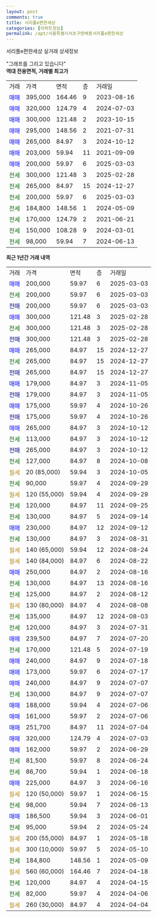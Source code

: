 ```yaml
---
layout: post
comments: true
title: 서리풀e편한세상
categories: [아파트정보]
permalink: /apt/서울특별시서초구방배동서리풀e편한세상
---
```


서리풀e편한세상 실거래 상세정보

<script type="text/javascript">
  google.charts.load('current', {'packages':['line', 'corechart']});
  google.charts.setOnLoadCallback(drawChart);

  function drawChart() {
    var data = new google.visualization.DataTable();
    data.addColumn('date', '거래일');
    data.addColumn('number', "매매");
    data.addColumn('number', "전세");
    data.addColumn('number', "전매");

    data.addRows([[new Date(Date.parse("2025-03-03")), 200000, null, null], [new Date(Date.parse("2025-03-03")), null, 200000, null], [new Date(Date.parse("2025-03-03")), null, null, 200000], [new Date(Date.parse("2025-02-28")), 300000, null, null], [new Date(Date.parse("2025-02-28")), null, 300000, null], [new Date(Date.parse("2025-02-28")), null, null, 300000], [new Date(Date.parse("2024-12-27")), 265000, null, null], [new Date(Date.parse("2024-12-27")), null, 265000, null], [new Date(Date.parse("2024-12-27")), null, null, 265000], [new Date(Date.parse("2024-11-05")), 179000, null, null], [new Date(Date.parse("2024-11-05")), null, null, 179000], [new Date(Date.parse("2024-10-26")), 175000, null, null], [new Date(Date.parse("2024-10-26")), null, null, 175000], [new Date(Date.parse("2024-10-12")), 265000, null, null], [new Date(Date.parse("2024-10-12")), null, 113000, null], [new Date(Date.parse("2024-10-12")), null, null, 265000], [new Date(Date.parse("2024-10-08")), null, 127000, null], [new Date(Date.parse("2024-10-05")), null, null, null], [new Date(Date.parse("2024-09-29")), null, 90000, null], [new Date(Date.parse("2024-09-29")), null, null, null], [new Date(Date.parse("2024-09-25")), null, 120000, null], [new Date(Date.parse("2024-09-14")), null, 130000, null], [new Date(Date.parse("2024-09-12")), 230000, null, null], [new Date(Date.parse("2024-08-31")), null, 130000, null], [new Date(Date.parse("2024-08-24")), null, null, null], [new Date(Date.parse("2024-08-22")), null, null, null], [new Date(Date.parse("2024-08-16")), 250000, null, null], [new Date(Date.parse("2024-08-16")), null, 130000, null], [new Date(Date.parse("2024-08-12")), null, 125000, null], [new Date(Date.parse("2024-08-08")), null, null, null], [new Date(Date.parse("2024-08-03")), null, 135000, null], [new Date(Date.parse("2024-07-31")), null, 120000, null], [new Date(Date.parse("2024-07-20")), 239500, null, null], [new Date(Date.parse("2024-07-19")), null, 170000, null], [new Date(Date.parse("2024-07-18")), 240000, null, null], [new Date(Date.parse("2024-07-17")), 173000, null, null], [new Date(Date.parse("2024-07-07")), 240000, null, null], [new Date(Date.parse("2024-07-07")), null, 130000, null], [new Date(Date.parse("2024-07-06")), 188000, null, null], [new Date(Date.parse("2024-07-06")), 161000, null, null], [new Date(Date.parse("2024-07-04")), 251700, null, null], [new Date(Date.parse("2024-07-03")), 320000, null, null], [new Date(Date.parse("2024-06-29")), 162000, null, null], [new Date(Date.parse("2024-06-24")), null, 81500, null], [new Date(Date.parse("2024-06-18")), null, 86700, null], [new Date(Date.parse("2024-06-16")), 225000, null, null], [new Date(Date.parse("2024-06-15")), null, null, null], [new Date(Date.parse("2024-06-13")), null, 98000, null], [new Date(Date.parse("2024-06-01")), 186500, null, null], [new Date(Date.parse("2024-05-24")), null, 95000, null], [new Date(Date.parse("2024-05-18")), null, null, null], [new Date(Date.parse("2024-05-10")), null, null, null], [new Date(Date.parse("2024-05-09")), null, 184800, null], [new Date(Date.parse("2024-04-18")), null, null, null], [new Date(Date.parse("2024-04-15")), null, 120000, null], [new Date(Date.parse("2024-04-06")), null, 82000, null], [new Date(Date.parse("2024-04-04")), null, null, null]]);

    var options = {
      hAxis: {
        format: 'yyyy/MM/dd'
      },    
      lineWidth: 0,
      pointsVisible: true,    
      title: '최근 1년간 유형별 실거래가 분포',
      legend: { position: 'bottom' }
    };

    var formatter = new google.visualization.NumberFormat({pattern:'###,###'} );
    formatter.format(data, 1);
    formatter.format(data, 2);
    
    setTimeout(function() {
        var chart = new google.visualization.LineChart(document.getElementById('columnchart_material'));
        chart.draw(data, (options));
        document.getElementById('loading').style.display = 'none';
    }, 200);
  }
</script>


<div id="loading" style="z-index:20; display: block; margin-left: 0px">"그래프를 그리고 있습니다"</div>
<div id="columnchart_material" style="width: 95%; margin-left: 0px; display: block"></div>
<!-- contents start -->
<b>역대 전용면적, 거래별 최고가</b>
<table class="sortable">
    <tr>
      <td>거래</td>
      <td>가격</td>
      <td>면적</td>
      <td>층</td>
      <td>거래일</td>
    </tr>
        <tr>
          <td><a style="color: blue">매매</a></td>
          <td>395,000</td>
          <td>164.46</td>
          <td>9</td>
          <td>2023-08-16</td>
        </tr>            <tr>
          <td><a style="color: blue">매매</a></td>
          <td>320,000</td>
          <td>124.79</td>
          <td>4</td>
          <td>2024-07-03</td>
        </tr>            <tr>
          <td><a style="color: blue">매매</a></td>
          <td>300,000</td>
          <td>121.48</td>
          <td>2</td>
          <td>2023-10-15</td>
        </tr>            <tr>
          <td><a style="color: blue">매매</a></td>
          <td>295,000</td>
          <td>148.56</td>
          <td>2</td>
          <td>2021-07-31</td>
        </tr>            <tr>
          <td><a style="color: blue">매매</a></td>
          <td>265,000</td>
          <td>84.97</td>
          <td>3</td>
          <td>2024-10-12</td>
        </tr>            <tr>
          <td><a style="color: blue">매매</a></td>
          <td>203,000</td>
          <td>59.94</td>
          <td>11</td>
          <td>2021-09-09</td>
        </tr>            <tr>
          <td><a style="color: blue">매매</a></td>
          <td>200,000</td>
          <td>59.97</td>
          <td>6</td>
          <td>2025-03-03</td>
        </tr>        
        <tr>
              <td><a style="color: darkgreen">전세</a></td>
              <td>300,000</td>
              <td>121.48</td>
              <td>3</td>
              <td>2025-02-28</td>
            </tr>            <tr>
              <td><a style="color: darkgreen">전세</a></td>
              <td>265,000</td>
              <td>84.97</td>
              <td>15</td>
              <td>2024-12-27</td>
            </tr>            <tr>
              <td><a style="color: darkgreen">전세</a></td>
              <td>200,000</td>
              <td>59.97</td>
              <td>6</td>
              <td>2025-03-03</td>
            </tr>            <tr>
              <td><a style="color: darkgreen">전세</a></td>
              <td>184,800</td>
              <td>148.56</td>
              <td>1</td>
              <td>2024-05-09</td>
            </tr>            <tr>
              <td><a style="color: darkgreen">전세</a></td>
              <td>170,000</td>
              <td>124.79</td>
              <td>2</td>
              <td>2021-06-21</td>
            </tr>            <tr>
              <td><a style="color: darkgreen">전세</a></td>
              <td>150,000</td>
              <td>108.28</td>
              <td>9</td>
              <td>2024-03-01</td>
            </tr>            <tr>
              <td><a style="color: darkgreen">전세</a></td>
              <td>98,000</td>
              <td>59.94</td>
              <td>7</td>
              <td>2024-06-13</td>
            </tr>        
    
</table>

<b>최근 1년간 거래 내역</b>

<table class="sortable">
    <tr>
      <td>거래</td>
      <td>가격</td>
      <td>면적</td>
      <td>층</td>
      <td>거래일</td>
    </tr>
    <tr>
      <td><a style="color: blue">매매</a></td>
      <td>200,000</td>
      <td>59.97</td>
      <td>6</td>
      <td>2025-03-03</td>
    </tr>          <tr>
      <td><a style="color: darkgreen">전세</a></td>
      <td>200,000</td>
      <td>59.97</td>
      <td>6</td>
      <td>2025-03-03</td>
    </tr>          <tr>
      <td><a style="color: darkblue">전매</a></td>
      <td>200,000</td>
      <td>59.97</td>
      <td>6</td>
      <td>2025-03-03</td>
    </tr>          <tr>
      <td><a style="color: blue">매매</a></td>
      <td>300,000</td>
      <td>121.48</td>
      <td>3</td>
      <td>2025-02-28</td>
    </tr>          <tr>
      <td><a style="color: darkgreen">전세</a></td>
      <td>300,000</td>
      <td>121.48</td>
      <td>3</td>
      <td>2025-02-28</td>
    </tr>          <tr>
      <td><a style="color: darkblue">전매</a></td>
      <td>300,000</td>
      <td>121.48</td>
      <td>3</td>
      <td>2025-02-28</td>
    </tr>          <tr>
      <td><a style="color: blue">매매</a></td>
      <td>265,000</td>
      <td>84.97</td>
      <td>15</td>
      <td>2024-12-27</td>
    </tr>          <tr>
      <td><a style="color: darkgreen">전세</a></td>
      <td>265,000</td>
      <td>84.97</td>
      <td>15</td>
      <td>2024-12-27</td>
    </tr>          <tr>
      <td><a style="color: darkblue">전매</a></td>
      <td>265,000</td>
      <td>84.97</td>
      <td>15</td>
      <td>2024-12-27</td>
    </tr>          <tr>
      <td><a style="color: blue">매매</a></td>
      <td>179,000</td>
      <td>84.97</td>
      <td>3</td>
      <td>2024-11-05</td>
    </tr>          <tr>
      <td><a style="color: darkblue">전매</a></td>
      <td>179,000</td>
      <td>84.97</td>
      <td>3</td>
      <td>2024-11-05</td>
    </tr>          <tr>
      <td><a style="color: blue">매매</a></td>
      <td>175,000</td>
      <td>59.97</td>
      <td>4</td>
      <td>2024-10-26</td>
    </tr>          <tr>
      <td><a style="color: darkblue">전매</a></td>
      <td>175,000</td>
      <td>59.97</td>
      <td>4</td>
      <td>2024-10-26</td>
    </tr>          <tr>
      <td><a style="color: blue">매매</a></td>
      <td>265,000</td>
      <td>84.97</td>
      <td>3</td>
      <td>2024-10-12</td>
    </tr>          <tr>
      <td><a style="color: darkgreen">전세</a></td>
      <td>113,000</td>
      <td>84.97</td>
      <td>3</td>
      <td>2024-10-12</td>
    </tr>          <tr>
      <td><a style="color: darkblue">전매</a></td>
      <td>265,000</td>
      <td>84.97</td>
      <td>3</td>
      <td>2024-10-12</td>
    </tr>          <tr>
      <td><a style="color: darkgreen">전세</a></td>
      <td>127,000</td>
      <td>84.97</td>
      <td>8</td>
      <td>2024-10-08</td>
    </tr>          <tr>
      <td><a style="color: darkgoldenrod">월세</a></td>
      <td>20 (85,000)</td>
      <td>59.94</td>
      <td>3</td>
      <td>2024-10-05</td>
    </tr>          <tr>
      <td><a style="color: darkgreen">전세</a></td>
      <td>90,000</td>
      <td>59.97</td>
      <td>4</td>
      <td>2024-09-29</td>
    </tr>          <tr>
      <td><a style="color: darkgoldenrod">월세</a></td>
      <td>120 (55,000)</td>
      <td>59.94</td>
      <td>4</td>
      <td>2024-09-29</td>
    </tr>          <tr>
      <td><a style="color: darkgreen">전세</a></td>
      <td>120,000</td>
      <td>84.97</td>
      <td>11</td>
      <td>2024-09-25</td>
    </tr>          <tr>
      <td><a style="color: darkgreen">전세</a></td>
      <td>130,000</td>
      <td>84.97</td>
      <td>5</td>
      <td>2024-09-14</td>
    </tr>          <tr>
      <td><a style="color: blue">매매</a></td>
      <td>230,000</td>
      <td>84.97</td>
      <td>12</td>
      <td>2024-09-12</td>
    </tr>          <tr>
      <td><a style="color: darkgreen">전세</a></td>
      <td>130,000</td>
      <td>84.97</td>
      <td>3</td>
      <td>2024-08-31</td>
    </tr>          <tr>
      <td><a style="color: darkgoldenrod">월세</a></td>
      <td>140 (65,000)</td>
      <td>59.94</td>
      <td>12</td>
      <td>2024-08-24</td>
    </tr>          <tr>
      <td><a style="color: darkgoldenrod">월세</a></td>
      <td>140 (84,000)</td>
      <td>84.97</td>
      <td>6</td>
      <td>2024-08-22</td>
    </tr>          <tr>
      <td><a style="color: blue">매매</a></td>
      <td>250,000</td>
      <td>84.97</td>
      <td>2</td>
      <td>2024-08-16</td>
    </tr>          <tr>
      <td><a style="color: darkgreen">전세</a></td>
      <td>130,000</td>
      <td>84.97</td>
      <td>13</td>
      <td>2024-08-16</td>
    </tr>          <tr>
      <td><a style="color: darkgreen">전세</a></td>
      <td>125,000</td>
      <td>84.97</td>
      <td>2</td>
      <td>2024-08-12</td>
    </tr>          <tr>
      <td><a style="color: darkgoldenrod">월세</a></td>
      <td>130 (80,000)</td>
      <td>84.97</td>
      <td>4</td>
      <td>2024-08-08</td>
    </tr>          <tr>
      <td><a style="color: darkgreen">전세</a></td>
      <td>135,000</td>
      <td>84.97</td>
      <td>12</td>
      <td>2024-08-03</td>
    </tr>          <tr>
      <td><a style="color: darkgreen">전세</a></td>
      <td>120,000</td>
      <td>84.97</td>
      <td>3</td>
      <td>2024-07-31</td>
    </tr>          <tr>
      <td><a style="color: blue">매매</a></td>
      <td>239,500</td>
      <td>84.97</td>
      <td>7</td>
      <td>2024-07-20</td>
    </tr>          <tr>
      <td><a style="color: darkgreen">전세</a></td>
      <td>170,000</td>
      <td>121.48</td>
      <td>5</td>
      <td>2024-07-19</td>
    </tr>          <tr>
      <td><a style="color: blue">매매</a></td>
      <td>240,000</td>
      <td>84.97</td>
      <td>9</td>
      <td>2024-07-18</td>
    </tr>          <tr>
      <td><a style="color: blue">매매</a></td>
      <td>173,000</td>
      <td>59.97</td>
      <td>6</td>
      <td>2024-07-17</td>
    </tr>          <tr>
      <td><a style="color: blue">매매</a></td>
      <td>240,000</td>
      <td>84.97</td>
      <td>9</td>
      <td>2024-07-07</td>
    </tr>          <tr>
      <td><a style="color: darkgreen">전세</a></td>
      <td>130,000</td>
      <td>84.97</td>
      <td>9</td>
      <td>2024-07-07</td>
    </tr>          <tr>
      <td><a style="color: blue">매매</a></td>
      <td>188,000</td>
      <td>59.94</td>
      <td>4</td>
      <td>2024-07-06</td>
    </tr>          <tr>
      <td><a style="color: blue">매매</a></td>
      <td>161,000</td>
      <td>59.97</td>
      <td>2</td>
      <td>2024-07-06</td>
    </tr>          <tr>
      <td><a style="color: blue">매매</a></td>
      <td>251,700</td>
      <td>84.97</td>
      <td>11</td>
      <td>2024-07-04</td>
    </tr>          <tr>
      <td><a style="color: blue">매매</a></td>
      <td>320,000</td>
      <td>124.79</td>
      <td>4</td>
      <td>2024-07-03</td>
    </tr>          <tr>
      <td><a style="color: blue">매매</a></td>
      <td>162,000</td>
      <td>59.97</td>
      <td>2</td>
      <td>2024-06-29</td>
    </tr>          <tr>
      <td><a style="color: darkgreen">전세</a></td>
      <td>81,500</td>
      <td>59.97</td>
      <td>8</td>
      <td>2024-06-24</td>
    </tr>          <tr>
      <td><a style="color: darkgreen">전세</a></td>
      <td>86,700</td>
      <td>59.94</td>
      <td>1</td>
      <td>2024-06-18</td>
    </tr>          <tr>
      <td><a style="color: blue">매매</a></td>
      <td>225,000</td>
      <td>84.97</td>
      <td>3</td>
      <td>2024-06-16</td>
    </tr>          <tr>
      <td><a style="color: darkgoldenrod">월세</a></td>
      <td>120 (50,000)</td>
      <td>59.97</td>
      <td>1</td>
      <td>2024-06-15</td>
    </tr>          <tr>
      <td><a style="color: darkgreen">전세</a></td>
      <td>98,000</td>
      <td>59.94</td>
      <td>7</td>
      <td>2024-06-13</td>
    </tr>          <tr>
      <td><a style="color: blue">매매</a></td>
      <td>186,500</td>
      <td>59.94</td>
      <td>3</td>
      <td>2024-06-01</td>
    </tr>          <tr>
      <td><a style="color: darkgreen">전세</a></td>
      <td>95,000</td>
      <td>59.94</td>
      <td>2</td>
      <td>2024-05-24</td>
    </tr>          <tr>
      <td><a style="color: darkgoldenrod">월세</a></td>
      <td>200 (55,000)</td>
      <td>84.97</td>
      <td>1</td>
      <td>2024-05-18</td>
    </tr>          <tr>
      <td><a style="color: darkgoldenrod">월세</a></td>
      <td>300 (10,000)</td>
      <td>59.97</td>
      <td>5</td>
      <td>2024-05-10</td>
    </tr>          <tr>
      <td><a style="color: darkgreen">전세</a></td>
      <td>184,800</td>
      <td>148.56</td>
      <td>1</td>
      <td>2024-05-09</td>
    </tr>          <tr>
      <td><a style="color: darkgoldenrod">월세</a></td>
      <td>560 (60,000)</td>
      <td>164.46</td>
      <td>7</td>
      <td>2024-04-18</td>
    </tr>          <tr>
      <td><a style="color: darkgreen">전세</a></td>
      <td>120,000</td>
      <td>84.97</td>
      <td>4</td>
      <td>2024-04-15</td>
    </tr>          <tr>
      <td><a style="color: darkgreen">전세</a></td>
      <td>82,000</td>
      <td>59.97</td>
      <td>4</td>
      <td>2024-04-06</td>
    </tr>          <tr>
      <td><a style="color: darkgoldenrod">월세</a></td>
      <td>260 (30,000)</td>
      <td>84.97</td>
      <td>4</td>
      <td>2024-04-04</td>
    </tr>      </table>
<!-- contents end -->    

